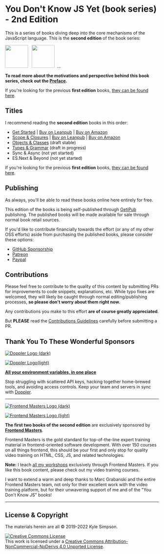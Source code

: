 # You Don't Know JS Yet (book series) - 2nd Edition

This is a series of books diving deep into the core mechanisms of the JavaScript language. This is the **second edition** of the book series:

<a href="https://leanpub.com/ydkjsy-get-started"><img src="get-started/images/cover.png" width="75"></a>&nbsp;&nbsp;
<a href="https://leanpub.com/ydkjsy-scope-closures"><img src="scope-closures/images/cover.png" width="75"></a>&nbsp;&nbsp;...

**To read more about the motivations and perspective behind this book series, check out the [Preface](preface.md).**

If you're looking for the previous **first edition** books, [they can be found here](https://github.com/getify/You-Dont-Know-JS/blob/1st-ed/README.md).

## Titles

I recommend reading the **second edition** books in this order:

* [Get Started](get-started/README.md) | [Buy on Leanpub](https://leanpub.com/ydkjsy-get-started) | [Buy on Amazon](https://www.amazon.com/dp/B084BNMN7T)
* [Scope & Closures](scope-closures/README.md) | [Buy on Leanpub](https://leanpub.com/ydkjsy-scope-closures) | [Buy on Amazon](https://www.amazon.com/dp/B08634PZ3N)
* [Objects & Classes](objects-classes/README.md) (draft stable)
* [Types & Grammar](types-grammar/README.md) (draft in progress)
* Sync & Async (not yet started)
* ES.Next & Beyond (not yet started)

If you're looking for the previous **first edition** books, [they can be found here](https://github.com/getify/You-Dont-Know-JS/blob/1st-ed/README.md).

## Publishing

As always, you'll be able to read these books online here entirely for free.

This edition of the books is being self-published through [GetiPub](https://geti.pub) publishing. The published books will be made available for sale through normal book retail sources.

If you'd like to contribute financially towards the effort (or any of my other OSS efforts) aside from purchasing the published books, please consider these options:

* [GitHub Sponsorship](https://github.com/users/getify/sponsorship)
* [Patreon](https://www.patreon.com/getify)
* [Paypal](https://www.paypal.me/getify)

## Contributions

Please feel free to contribute to the quality of this content by submitting PRs for improvements to code snippets, explanations, etc. While typo fixes are welcomed, they will likely be caught through normal editing/publishing processes, **so please don't worry about them right now.**

Any contributions you make to this effort **are of course greatly appreciated**.

But **PLEASE** read the [Contributions Guidelines](CONTRIBUTING.md) carefully before submitting a PR.

## Thank You To These Wonderful Sponsors

[![Doppler Logo (dark)](https://github.com/getify/You-Dont-Know-JS/blob/2nd-ed/external-logos/doppler_logo-light.svg)](https://www.doppler.com/?utm_campaign=getify&utm_medium=referral&utm_content=youdontknowjs&utm_source=github#gh-light-mode-only)

[![Doppler Logo(light)](https://github.com/getify/You-Dont-Know-JS/blob/2nd-ed/external-logos/doppler_logo.svg)](https://www.doppler.com/?utm_campaign=getify&utm_medium=referral&utm_content=youdontknowjs&utm_source=github#gh-dark-mode-only)

<a href="https://www.doppler.com/?utm_campaign=github_repo&utm_medium=referral&utm_content=awesomeforbeginners&utm_source=github">**All your environment variables, in one place**</a>

Stop struggling with scattered API keys, hacking together home-brewed tools, and avoiding access controls. Keep your team and servers in sync with <a href="https://www.doppler.com/?utm_campaign=github_repo&utm_medium=referral&utm_content=awesomeforbeginners&utm_source=github">Doppler</a>.

----

[![Frontend Masters Logo (dark)](https://github.com/getify/You-Dont-Know-JS/blob/2nd-ed/external-logos/fem_logo-light.svg)](https://frontendmasters.com#gh-light-mode-only)

[![Frontend Masters Logo (light)](https://github.com/getify/You-Dont-Know-JS/blob/2nd-ed/external-logos/fem_logo.svg)](https://frontendmasters.com#gh-dark-mode-only)

**The first two books of the second edition** are exclusively sponsored by **[Frontend Masters](https://frontendmasters.com)**.

Frontend Masters is the gold standard for top-of-the-line expert training material in frontend-oriented software development. With over 150 courses on all things frontend, this should be your first and only stop for quality video training on HTML, CSS, JS, and related technologies.

**Note:** I teach [all my workshops](https://frontendmasters.com/kyle-simpson) exclusively through Frontend Masters. If you like this book content, please check out my video training courses.

I want to extend a warm and deep thanks to Marc Grabanski and the entire Frontend Masters team, not only for their excellent work with the video training platform, but for their unwavering support of me and of the "You Don't Know JS" books!

----

## License & Copyright

The materials herein are all &copy; 2019-2022 Kyle Simpson.

<a rel="license" href="http://creativecommons.org/licenses/by-nc-nd/4.0/"><img alt="Creative Commons License" style="border-width:0" src="https://i.creativecommons.org/l/by-nc-nd/4.0/88x31.png" /></a><br />This work is licensed under a <a rel="license" href="http://creativecommons.org/licenses/by-nc-nd/4.0/">Creative Commons Attribution-NonCommercial-NoDerivs 4.0 Unported License</a>.
